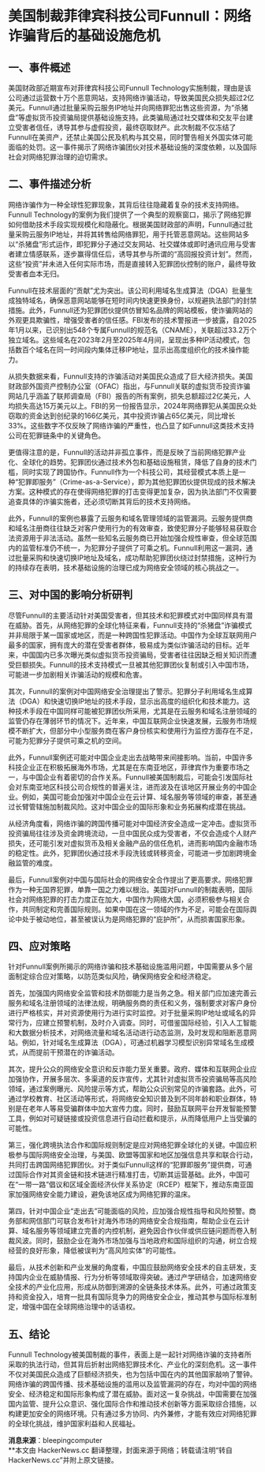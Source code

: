 # 美国制裁菲律宾科技公司Funnull：网络诈骗背后的基础设施危机

## 一、事件概述

美国财政部近期宣布对菲律宾科技公司Funnull Technology实施制裁，理由是该公司通过运营数十万个恶意网站，支持网络诈骗活动，导致美国民众损失超过2亿美元。Funnull通过批量采购云服务IP地址并向网络罪犯出售这些资源，为“杀猪盘”等虚拟货币投资骗局提供基础设施支持。此类骗局通过社交媒体和交友平台建立受害者信任，诱导其参与虚假投资，最终窃取财产。此次制裁不仅冻结了Funnull在美资产，还禁止美国公民及机构与其交易，同时警告相关外国实体可能面临的处罚。这一事件揭示了网络诈骗团伙对技术基础设施的深度依赖，以及国际社会对网络犯罪治理的迫切需求。

## 二、事件描述分析

网络诈骗作为一种全球性犯罪现象，其背后往往隐藏着复杂的技术支持网络。Funnull Technology的案例为我们提供了一个典型的观察窗口，揭示了网络犯罪如何借助技术手段实现规模化和隐蔽化。根据美国财政部的声明，Funnull通过批量采购云服务IP地址，并将其转售给网络罪犯，用于托管恶意网站。这些网站多以“杀猪盘”形式运作，即犯罪分子通过交友网站、社交媒体或即时通讯应用与受害者建立情感联系，逐步赢得信任后，诱导其参与所谓的“高回报投资计划”。然而，这些“投资”并未进入任何实际市场，而是直接转入犯罪团伙控制的账户，最终导致受害者血本无归。

Funnull在技术层面的“贡献”尤为突出。该公司利用域名生成算法（DGA）批量生成独特域名，确保恶意网站能够在短时间内快速更换身份，以规避执法部门的封禁措施。此外，Funnull还为犯罪团伙提供仿冒知名品牌的网站模板，使诈骗网站的外观更具欺骗性，增强受害者的信任感。FBI发布的技术警报进一步披露，自2025年1月以来，已识别出548个专属Funnull的规范名（CNAME），关联超过33.2万个独立域名。这些域名在2023年2月至2025年4月间，呈现出多种IP活动模式，包括数百个域名在同一时间段内集体迁移IP地址，显示出高度组织化的技术操作能力。

从损失数据来看，Funnull支持的诈骗活动对美国民众造成了巨大经济损失。美国财政部外国资产控制办公室（OFAC）指出，与Funnull关联的虚拟货币投资诈骗网站几乎涵盖了联邦调查局（FBI）报告的所有案例，损失总额超过2亿美元，人均损失高达15万美元以上。FBI的另一份报告显示，2024年网络罪犯从美国民众处窃取的资金达到创纪录的166亿美元，其中投资诈骗占65亿美元，同比增长33%。这些数字不仅反映了网络诈骗的严重性，也凸显了如Funnull这类技术支持公司在犯罪链条中的关键角色。

更值得注意的是，Funnull的活动并非孤立事件，而是反映了当前网络犯罪产业化、全球化的趋势。犯罪团伙通过技术外包和基础设施租赁，降低了自身的技术门槛，同时实现了跨国协作。Funnull作为一个科技公司，其经营模式本质上是一种“犯罪即服务”（Crime-as-a-Service），即为其他犯罪团伙提供现成的技术解决方案。这种模式的存在使得网络犯罪的打击变得更加复杂，因为执法部门不仅需要追查具体的诈骗实施者，还必须切断其背后的技术支持网络。

此外，Funnull的案例也暴露了云服务和域名管理领域的监管漏洞。云服务提供商和域名注册商往往缺乏对客户使用行为的有效审查，致使犯罪分子能够轻易获取合法资源用于非法活动。虽然一些知名云服务商已开始加强合规性审查，但全球范围内的监管标准仍不统一，为犯罪分子提供了可乘之机。Funnull利用这一漏洞，通过批量采购和快速切换IP地址及域名，成功帮助犯罪团伙绕过封禁措施，这种行为的持续存在表明，技术基础设施的治理已成为网络安全领域的核心挑战之一。

## 三、对中国的影响分析研判

尽管Funnull的主要活动针对美国受害者，但其技术和犯罪模式对中国同样具有潜在威胁。首先，从网络犯罪的全球化特征来看，Funnull支持的“杀猪盘”诈骗模式并非局限于某一国家或地区，而是一种跨国性犯罪活动。中国作为全球互联网用户最多的国家，拥有庞大的潜在受害者群体，极易成为类似诈骗活动的目标。近年来，中国国内已多次曝光类似虚拟货币投资骗局，受害者往往因缺乏相关知识而遭受巨额损失。Funnull的技术支持模式一旦被其他犯罪团伙复制或引入中国市场，可能进一步加剧相关诈骗活动的规模和危害。

其次，Funnull的案例对中国网络安全治理提出了警示。犯罪分子利用域名生成算法（DGA）和快速切换IP地址的技术手段，显示出高度的组织化和技术能力。这种技术手段在中国同样可能被犯罪团伙所采用，尤其是在云服务和域名注册领域的监管仍存在薄弱环节的情况下。近年来，中国互联网企业快速发展，云服务市场规模不断扩大，但部分中小型服务商在客户身份核实和使用行为监控方面存在不足，可能为犯罪分子提供可乘之机的空间。

此外，Funnull案例还可能对中国企业走出去战略带来间接影响。当前，中国许多科技企业正在积极拓展海外市场，尤其是在东南亚地区，菲律宾作为重要市场之一，与中国企业有着密切的合作关系。Funnull被美国制裁后，可能会引发国际社会对东南亚地区科技公司合规性的普遍关注，进而波及在该地区开展业务的中国企业。例如，美国可能会加强对中国企业在云计算、域名服务等领域的审查，甚至通过长臂管辖施加制裁风险。这对中国企业的国际形象和业务拓展构成潜在挑战。

从经济角度看，网络诈骗的跨国传播可能对中国经济安全造成一定冲击。虚拟货币投资骗局往往涉及资金跨境流动，一旦中国民众成为受害者，不仅会造成个人财产损失，还可能引发对虚拟货币及相关金融产品的信任危机，进而影响国内金融市场的稳定性。此外，犯罪团伙通过技术手段洗钱或转移资金，可能进一步加剧跨境金融监管的难度。

最后，Funnull案例对中国与国际社会的网络安全合作提出了更高要求。网络犯罪作为一种无国界犯罪，单靠一国之力难以根治。美国对Funnull的制裁表明，国际社会对网络犯罪的打击力度正在加大，中国作为网络大国，必须积极参与相关合作，共同制定和完善国际规则。如果中国在这一领域的作为不足，可能会在国际舆论中处于被动地位，甚至被误认为是网络犯罪的“庇护所”，从而损害国家形象。

## 四、应对策略

针对Funnull案例所揭示的网络诈骗和技术基础设施滥用问题，中国需要从多个层面制定综合应对策略，以防范类似风险，确保网络安全和经济稳定。

首先，加强国内网络安全监管和技术防御能力是当务之急。相关部门应加速完善云服务和域名注册领域的法律法规，明确服务商的责任和义务，强制要求对客户身份进行严格核实，并对资源使用行为进行实时监控。对于批量采购IP地址或域名的异常行为，应建立预警机制，及时介入调查。同时，可借鉴国际经验，引入人工智能和大数据分析技术，对网络流量和域名活动进行动态监测，及时发现和阻断恶意网站。例如，针对域名生成算法（DGA），可通过机器学习模型识别异常域名生成模式，从而提前干预潜在的诈骗活动。

其次，提升公众的网络安全意识和反诈能力至关重要。政府、媒体和互联网企业应加强协作，开展多层次、多渠道的反诈宣传，尤其针对虚拟货币投资骗局等高风险领域，通过案例曝光、风险提示等方式，帮助公众识别常见的诈骗套路。此外，可通过学校教育、社区活动等形式，将网络安全知识普及到不同年龄和职业群体，特别是在老年人等易受骗群体中加大宣传力度。同时，鼓励互联网平台开发智能预警工具，例如对可疑链接或投资信息进行自动拦截和提示，从而降低用户上当受骗的可能性。

第三，强化跨境执法合作和国际规则制定是应对网络犯罪全球化的关键。中国应积极参与国际网络安全治理，与美国、欧盟等国家和地区加强信息共享和联合行动，共同打击跨国网络犯罪团伙。对于类似Funnull这样的“犯罪即服务”提供商，可通过国际合作对其资金链和技术链进行精准打击，切断其运营基础。此外，中国可在“一带一路”倡议和区域全面经济伙伴关系协定（RCEP）框架下，推动东南亚国家加强网络安全能力建设，避免该地区成为网络犯罪的温床。

第四，针对中国企业“走出去”可能面临的风险，应加强合规性指导和风险预警。商务部和网信部门可联合发布针对海外市场的网络安全合规指南，帮助企业在云计算、域名服务等领域建立完善的内控机制，避免因合作伙伴或供应链问题而卷入制裁风波。同时，鼓励企业在海外市场加强与当地政府和国际组织的沟通，树立合规经营的良好形象，降低被误判为“高风险实体”的可能性。

最后，从技术创新和产业发展的角度看，中国应鼓励网络安全技术的自主研发，支持国内企业在威胁情报、行为分析等领域取得突破。通过产学研结合，加速网络安全技术的产业化应用，形成从防御到溯源的全链条技术体系。此外，可通过政策支持和资金投入，培育一批具有国际竞争力的网络安全企业，推动其参与国际标准制定，增强中国在全球网络治理中的话语权。

## 五、结论

Funnull Technology被美国制裁的事件，表面上是一起针对网络诈骗的支持者所采取的执法行动，但其背后折射出网络犯罪技术化、产业化的深刻危机。这一事件不仅对美国民众造成了巨额经济损失，也为包括中国在内的其他国家敲响了警钟。网络诈骗的跨国传播、技术基础设施的滥用以及监管漏洞的存在，均对中国的网络安全、经济稳定和国际形象构成了潜在威胁。面对这一复杂挑战，中国需要在加强国内监管、提升公众意识、强化国际合作和推动技术创新等方面采取综合措施，以构建更加安全的网络环境。只有通过多方协同、内外兼修，才能有效应对网络犯罪的全球化挑战，维护国家利益和人民福祉。

**消息来源**：bleepingcomputer  
**本文由 HackerNews.cc 翻译整理，封面来源于网络；转载请注明“转自 HackerNews.cc”并附上原文链接。